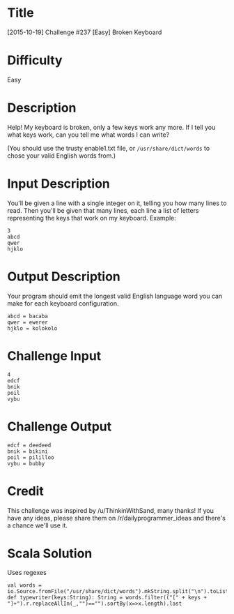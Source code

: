 # Title

[2015-10-19] Challenge #237 [Easy] Broken Keyboard

# Difficulty

Easy

# Description

Help! My keyboard is broken, only a few keys work any more. If I tell you what keys work, can you tell me what words I can write?

(You should use the trusty enable1.txt file, or `/usr/share/dict/words` to chose your valid English words from.)

# Input Description

You'll be given a line with a single integer on it, telling you how many lines to read. Then you'll be given that many lines, each line a list of letters representing the keys that work on my keyboard. Example:

    3
    abcd
    qwer
    hjklo

# Output Description

Your program should emit the longest valid English language word you can make for each keyboard configuration. 

    abcd = bacaba
    qwer = ewerer
    hjklo = kolokolo

# Challenge Input

    4
    edcf
    bnik
    poil
    vybu

# Challenge Output

    edcf = deedeed
    bnik = bikini
    poil = pililloo
    vybu = bubby

# Credit

This challenge was inspired by /u/ThinkinWithSand, many thanks! If you have any ideas, please share them on /r/dailyprogrammer_ideas and there's a chance we'll use it. 

# Scala Solution

Uses regexes

    val words = io.Source.fromFile("/usr/share/dict/words").mkString.split("\n").toList
    def typewriter(keys:String): String = words.filter(("[" + keys + "]+").r.replaceAllIn(_,"")=="").sortBy(x=>x.length).last